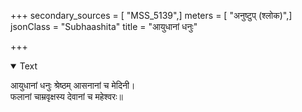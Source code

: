 +++
secondary_sources = [ "MSS_5139",]
meters = [ "अनुष्टुप् (श्लोक)",]
jsonClass = "Subhaashita"
title = "आयुधानां धनुः"

+++

<details open><summary>Text</summary>

आयुधानां धनुः श्रेष्ठम् आसनानां च मेदिनी।  
फलानां चाम्रवृक्षस्य देवानां च महेश्वरः॥
</details>
